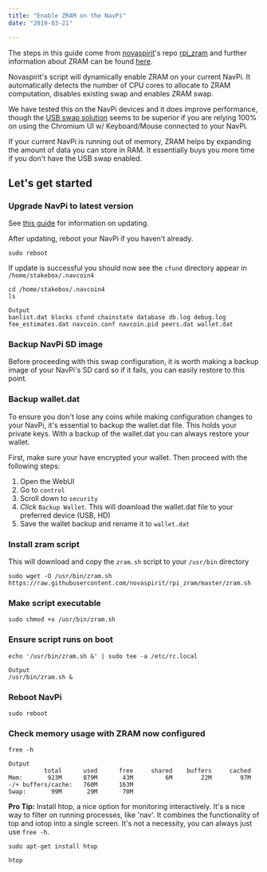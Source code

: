 ```yaml
---
title: "Enable ZRAM on the NavPi"
date: "2019-03-21"

---
```


The steps in this guide come from [novaspirit](https://github.com/novaspirit)'s repo [rpi_zram](https://github.com/novaspirit/rpi_zram) and further information about ZRAM can be found [here](https://en.wikipedia.org/wiki/Zram).

Novaspirit's script will dynamically enable ZRAM on your current NavPi. It automatically detects the number of CPU cores to allocate to ZRAM computation, disables existing swap and enables ZRAM swap.

We have tested this on the NavPi devices and it does improve performance, though the [USB swap solution](/stakeboxes/configure-navpi-to-use-usb-swap.md) seems to be superior if you are relying 100% on using the Chromium UI w/ Keyboard/Mouse connected to your NavPi.

If your current NavPi is running out of memory, ZRAM helps by expanding the amount of data you can store in RAM. It essentially buys you more time if you don't have the USB swap enabled.

## Let's get started

### Upgrade NavPi to latest version

See [this guide](/stakeboxes/update-the-navpi) for information on updating.

After updating, reboot your NavPi if you haven't already.

    sudo reboot

If update is successful you should now see the `cfund` directory appear in `/home/stakebox/.navcoin4`

    cd /home/stakebox/.navcoin4
    ls

    Output
    banlist.dat blocks cfund chainstate database db.log debug.log fee_estimates.dat navcoin.conf navcoin.pid peers.dat wallet.dat

### Backup NavPi SD image

Before proceeding with this swap configuration, it is worth making a backup image of your NavPi's SD card so if it fails, you can easily restore to this point. 

### Backup wallet.dat

To ensure you don't lose any coins while making configuration changes to your NavPi, it's essential to backup the wallet.dat file. This holds your private keys. With a backup of the wallet.dat you can always restore your wallet.

First, make sure your have encrypted your wallet. Then proceed with the following steps:

1. Open the WebUI
2. Go to `control`
3. Scroll down to `security`
4. *Click* `Backup Wallet`. This will download the wallet.dat file to your preferred device (USB, HD)
5. Save the wallet backup and rename it to `wallet.dat`

### Install zram script

This will download and copy the `zram.sh` script to your `/usr/bin` directory

    sudo wget -O /usr/bin/zram.sh https://raw.githubusercontent.com/novaspirit/rpi_zram/master/zram.sh

### Make script executable

    sudo chmod +x /usr/bin/zram.sh

### Ensure script runs on boot

    echo '/usr/bin/zram.sh &' | sudo tee -a /etc/rc.local

    Output
    /usr/bin/zram.sh &

### Reboot NavPi

    sudo reboot

### Check memory usage with ZRAM now configured

    free -h

    Output
              total      used      free     shared    buffers     cached
    Mem:       923M      879M       43M         6M        22M        97M
    -/+ buffers/cache:   760M      163M
    Swap:       99M       29M       70M

**Pro Tip:** Install htop, a nice option for monitoring interactively. It's a nice way to filter on running processes, like 'nav'. It combines the functionality of top and iotop into a single screen. It's not a necessity, you can always just use `free -h`.

    sudo apt-get install htop

    htop
